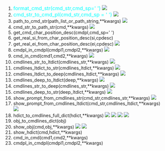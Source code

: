 1. <font color=#00ffff size=3>format_cmd_str(cmd_str,cmd_sp=' ')</font>
![](Images/hdict_cmdline.format_cmd_str_1.png)  
2. <font color=#00ffff size=3>cmd_str_to_cmd_pl(cmd_str,cmd_sp = ' ')</font>
![](Images/hdict_cmdline.cmd_str_to_cmd_pl_1.png)
3. path_to_cmd_str(path_list_or_path_string,**kwargs) 
![](Images/hdict_cmdline.path_to_cmd_str_1.png)
4. cmd_str_to_path_str(cmd,**kwargs)
![](Images/hdict_cmdline.cmd_str_to_path_str_1.png)
5. get_cmd_char_position_desc(cmdpl,cmd_sp=' ')
6. get_real_si_from_char_position_desc(si,cpdesc)
7. get_real_ei_from_char_position_desc(ei,cpdesc)
![](Images/hdict_cmdline.cmd_char_position_desc.png)
8. cmdpl_in_cmdpl(cmdpl1,cmdpl2,**kwargs)
![](Images/hdict_cmdline.cmdpl_in_cmdpl.png)
9. cmd_in_cmd(cmd1,cmd2,**kwargs)
![](Images/hdict_cmdline.cmd_in_cmd.png)
10. cmdlines_str_to_ltdict(cmdlines_str,**kwargs)
![](Images/hdict_cmdline.cmdlines_str_to_ltdict.png)
11. cmdlines_ltdict_to_str(cmdlines_ltdict,**kwargs)
![](Images/hdict_cmdline.cmdlines_ltdict_to_str.png)
12. cmdlines_ltdict_to_deep(cmdlines_ltdict,**kwargs)
![](Images/hdict_cmdline.cmdlines_ltdict_to_deep.png)
13. cmdlines_deep_to_ltdict(deep,**kwargs)
![](Images/hdict_cmdline.cmdlines_deep_to_ltdict.png)
14. cmdlines_str_to_deep(cmdlines_str,**kwargs)
![](Images/hdict_cmdline.cmdlines_str_to_deep.png)
15. cmdlines_deep_to_str(deep_ltdict,**kwargs)
![](Images/hdict_cmdline.cmdlines_deep_to_str.png)
16. show_prompt_from_cmdlines_str(cmd_str,cmdlines_str,**kwargs)
![](Images/hdict_cmdline.show_prompt_from_cmdlines_str.png)
17. show_prompt_from_cmdlines_ltdict(cmd_str,cmdlines_ltdict,**kwargs)
![](Images/hdict_cmdline.show_prompt_from_cmdlines_ltdict.png)
18. hdict_to_cmdlines_full_dict(hdict,**kwargs)
![](Images/hdict_cmdline.hdict_to_cmdlines_full_dict_1.png) 
![](Images/hdict_cmdline.hdict_to_cmdlines_full_dict_2.png)
![](Images/hdict_cmdline.hdict_to_cmdlines_full_dict_3.png)
![](Images/hdict_cmdline.hdict_to_cmdlines_full_dict_4.png)
19. obj_to_cmdlines_dict(obj)
20. show_obj(cmd,obj,**kwargs)
![](Images/hdict_cmdline.show_obj_1.png) 
![](Images/hdict_cmdline.show_obj_2.png) 
21. show_hdict(cmd,hdict,**kwargs)
22. cmd_in_cmd(cmd1,cmd2,**kwargs)
23. cmdpl_in_cmdpl(cmdpl1,cmdpl2,**kwargs)


